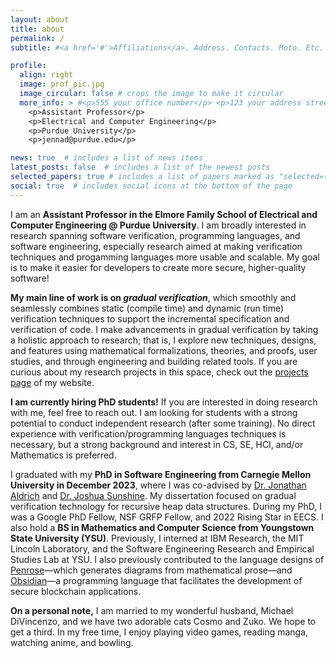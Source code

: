 ```yaml
---
layout: about
title: about
permalink: /
subtitle: #<a href='#'>Affiliations</a>. Address. Contacts. Moto. Etc.

profile:
  align: right
  image: prof_pic.jpg
  image_circular: false # crops the image to make it circular
  more_info: > #<p>555 your office number</p> <p>123 your address street</p> <p>Your City, State 12345</p>
    <p>Assistant Professor</p>
    <p>Electrical and Computer Engineering</p>
    <p>Purdue University</p>
    <p>jennad@purdue.edu</p>

news: true  # includes a list of news items
latest_posts: false  # includes a list of the newest posts
selected_papers: true # includes a list of papers marked as "selected={true}"
social: true  # includes social icons at the bottom of the page
---
```


I am an **Assistant Professor in the Elmore Family School of Electrical and Computer Engineering @ Purdue University**. I am broadly interested in research spanning software verification, programming languages, and software engineering, especially research aimed at making verification techniques and progamming languages more usable and scalable. My goal is to make it easier for developers to create more secure, higher-quality software!
<!--(This work is becoming increasingly important as more developers use tools like ChatGPT or CoPilot to generate code and must ensure such code is correct/bug free.)-->

**My main line of work is on *gradual verification***, which smoothly and seamlessly combines static (compile time) and dynamic (run time) verification techniques to support the incremental specification and verification of code. I make advancements in gradual verification by taking a holistic approach to research; that is, I explore new techniques, designs, and features using mathematical formalizations, theories, and proofs, user studies, and through engineering and building related tools. If you are curious about my research projects in this space, check out the [projects page](/projects/) of my website.

**I am currently hiring PhD students!** If you are interested in doing research with me, feel free to reach out. I am looking for students with a strong potential to conduct independent research (after some training). No direct experience with verification/programming languages techniques is necessary, but a strong background and interest in CS, SE, HCI, and/or Mathematics is preferred.
<!--PhD applicants who would like to work with me at minimum need to: 1) have some interest in mathematical logic and software engineering, 2) have some interest in at least one of the following: theory work, software development, or user studies/HCI/CS education, and 3) have programming experience equivalent to someone with a BS in CS. If you are unsure whether you meet these requirements or not, feel free to reach out to me and ask. We will figure out together whether or not this is a good fit. -->

I graduated with my **PhD in Software Engineering from Carnegie Mellon University in December 2023**, where I was co-advised by [Dr. Jonathan Aldrich](https://www.cs.cmu.edu/~./aldrich/) and [Dr. Joshua Sunshine](https://www.cs.cmu.edu/~jssunshi/). My dissertation focused on gradual verification technology for recursive heap data structures. During my PhD, I was a Google PhD Fellow, NSF GRFP Fellow, and 2022 Rising Star in EECS. I also hold a **BS in Mathematics and Computer Science from Youngstown State University (YSU)**. Previously, I interned at IBM Research, the MIT Lincoln Laboratory, and the Software Engineering Research and Empirical Studies Lab at YSU. I also previously contributed to the language designs of [Penrose](https://penrose.cs.cmu.edu/siggraph20)—which generates diagrams from mathematical prose—and [Obsidian](https://obsidian-lang.com/)—a programming language that facilitates the development of secure blockchain applications.

**On a personal note,** I am married to my wonderful husband, Michael DiVincenzo, and we have two adorable cats Cosmo and Zuko. We hope to get a third. In my free time, I enjoy playing video games, reading manga, watching anime, and bowling.

<!--Write your biography here. Tell the world about yourself. Link to your favorite [subreddit](http://reddit.com). You can put a picture in, too. The code is already in, just name your picture `prof_pic.jpg` and put it in the `img/` folder.

Put your address / P.O. box / other info right below your picture. You can also disable any of these elements by editing `profile` property of the YAML header of your `_pages/about.md`. Edit `_bibliography/papers.bib` and Jekyll will render your [publications page](/al-folio/publications/) automatically.

Link to your social media connections, too. This theme is set up to use [Font Awesome icons](https://fontawesome.com/) and [Academicons](https://jpswalsh.github.io/academicons/), like the ones below. Add your Facebook, Twitter, LinkedIn, Google Scholar, or just disable all of them.-->